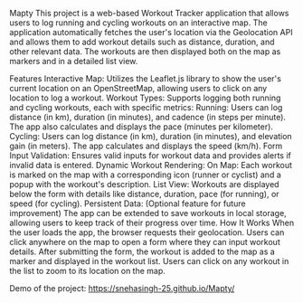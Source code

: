 Mapty
This project is a web-based Workout Tracker application that allows users to log running and cycling workouts on an interactive map. The application automatically fetches the user's location via the Geolocation API and allows them to add workout details such as distance, duration, and other relevant data. The workouts are then displayed both on the map as markers and in a detailed list view.

Features Interactive Map: Utilizes the Leaflet.js library to show the user's current location on an OpenStreetMap, allowing users to click on any location to log a workout. Workout Types: Supports logging both running and cycling workouts, each with specific metrics: Running: Users can log distance (in km), duration (in minutes), and cadence (in steps per minute). The app also calculates and displays the pace (minutes per kilometer). Cycling: Users can log distance (in km), duration (in minutes), and elevation gain (in meters). The app calculates and displays the speed (km/h). Form Input Validation: Ensures valid inputs for workout data and provides alerts if invalid data is entered. Dynamic Workout Rendering: On Map: Each workout is marked on the map with a corresponding icon (runner or cyclist) and a popup with the workout's description. List View: Workouts are displayed below the form with details like distance, duration, pace (for running), or speed (for cycling). Persistent Data: (Optional feature for future improvement) The app can be extended to save workouts in local storage, allowing users to keep track of their progress over time. How It Works When the user loads the app, the browser requests their geolocation. Users can click anywhere on the map to open a form where they can input workout details. After submitting the form, the workout is added to the map as a marker and displayed in the workout list. Users can click on any workout in the list to zoom to its location on the map.

Demo of the project: https://snehasingh-25.github.io/Mapty/
